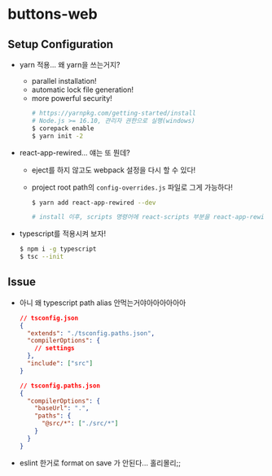 # buttons-web

## Setup Configuration

- yarn 적용... 왜 yarn을 쓰는거지?

  - parallel installation!
  - automatic lock file generation!
  - more powerful security!
    ```bash
    # https://yarnpkg.com/getting-started/install
    # Node.js >= 16.10, 관리자 권한으로 실행(windows)
    $ corepack enable
    $ yarn init -2
    ```

- react-app-rewired... 얘는 또 뭔데?

  - eject를 하지 않고도 webpack 설정을 다시 할 수 있다!
  - project root path의 `config-overrides.js` 파일로 그게 가능하다!

    ```bash
    $ yarn add react-app-rewired --dev

    # install 이후, scripts 명령어에 react-scripts 부분을 react-app-rewired로 바꿔준다!
    ```

- typescript를 적용시켜 보자!
  ```bash
  $ npm i -g typescript
  $ tsc --init
  ```

## Issue
- 아니 왜 typescript path alias 안먹는거야아아아아아아
  ```json
  // tsconfig.json
  {
    "extends": "./tsconfig.paths.json",
    "compilerOptions": {
      // settings
    },
    "include": ["src"]
  }

  // tsconfig.paths.json
  {
    "compilerOptions": {
      "baseUrl": ".",
      "paths": {
        "@src/*": ["./src/*"]
      }
    }
  }
  ```
- eslint 한거로 format on save 가 안된다... 홀리몰리;;